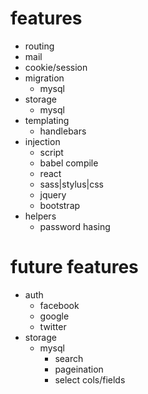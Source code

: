 # features
  - routing
  - mail
  - cookie/session
  - migration
    - mysql
  - storage
    - mysql
  - templating
    - handlebars
  - injection
    - script
    - babel compile
    - react
    - sass|stylus|css
    - jquery
    - bootstrap
  - helpers
    - password hasing
# future features
  - auth
    - facebook
    - google
    - twitter
  - storage
    - mysql
      - search
      - pageination
      - select cols/fields
